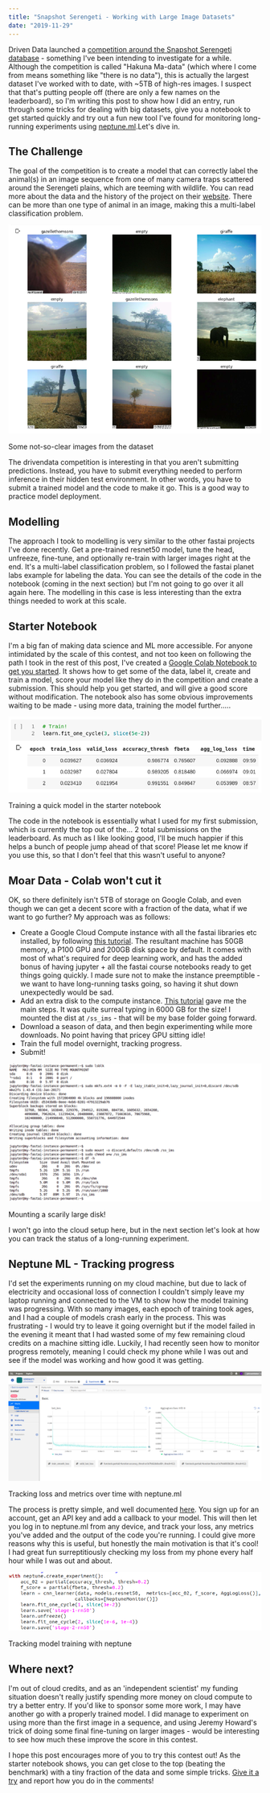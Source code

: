```yaml
---
title: "Snapshot Serengeti - Working with Large Image Datasets"
date: "2019-11-29"
---
```


Driven Data launched a [competition around the Snapshot Serengeti database](https://www.drivendata.org/competitions/59/camera-trap-serengeti/leaderboard/) - something I've been intending to investigate for a while. Although the competition is called "Hakuna Ma-data" (which where I come from means something like "there is no data"), this is actually the largest dataset I've worked with to date, with ~5TB of high-res images. I suspect that that's putting people off (there are only a few names on the leaderboard), so I'm writing this post to show how I did an entry, run through some tricks for dealing with big datasets, give you a notebook to get started quickly and try out a fun new tool I've found for monitoring long-running experiments using [neptune.ml](http://neptune.ml/).Let's dive in.

## The Challenge

The goal of the competition is to create a model that can correctly label the animal(s) in an image sequence from one of many camera traps scattered around the Serengeti plains, which are teeming with wildlife. You can read more about the data and the history of the project on their [website](https://www.zooniverse.org/projects/zooniverse/snapshot-serengeti). There can be more than one type of animal in an image, making this a multi-label classification problem.

![](images/wordpress_export/2019/11/screenshot-from-2019-11-29-09-59-08.png?w=797)

Some not-so-clear images from the dataset

The drivendata competition is interesting in that you aren't submitting predictions. Instead, you have to submit everything needed to perform inference in their hidden test environment. In other words, you have to submit a trained model and the code to make it go. This is a good way to practice model deployment.

## Modelling

The approach I took to modelling is very similar to the other fastai projects I've done recently. Get a pre-trained resnet50 model, tune the head, unfreeze, fine-tune, and optionally re-train with larger images right at the end. It's a multi-label classification problem, so I followed the fastai planet labs example for labeling the data. You can see the details of the code in the notebook (coming in the next section) but I'm not going to go over it all again here. The modelling in this case is less interesting than the extra things needed to work at this scale.

## Starter Notebook

I'm a big fan of making data science and ML more accessible. For anyone intimidated by the scale of this contest, and not too keen on following the path I took in the rest of this post, I've created a [Google Colab Notebook to get you started](https://colab.research.google.com/drive/1pOjQXXCCa6fTzw4w5V3DI8ey28ul_9yz). It shows how to get some of the data, label it, create and train a model, score your model like they do in the competition and create a submission. This should help you get started, and will give a good score without modification. The notebook also has some obvious improvements waiting to be made - using more data, training the model further.....

![](images/wordpress_export/2019/11/screenshot-from-2019-11-29-10-45-06.png?w=696)

Training a quick model in the starter notebook

The code in the notebook is essentially what I used for my first submission, which is currently the top out of the... 2 total submissions on the leaderboard. As much as I like looking good, I'll be much happier if this helps a bunch of people jump ahead of that score! Please let me know if you use this, so that I don't feel that this wasn't useful to anyone?

## Moar Data - Colab won't cut it

OK, so there definitely isn't 5TB of storage on Google Colab, and even though we can get a decent score with a fraction of the data, what if we want to go further? My approach was as follows:

- Create a Google Cloud Compute instance with all the fastai libraries etc installed, by following [this tutorial](https://course.fast.ai/start_gcp.html). The resultant machine has 50GB memory, a P100 GPU and 200GB disk space by default. It comes with most of what's required for deep learning work, and has the added bonus of having jupyter + all the fastai course notebooks ready to get things going quickly. I made sure not to make the instance preemptible - we want to have long-running tasks going, so having it shut down unexpectedly would be sad.
- Add an extra disk to the compute instance. [This tutorial](https://devopscube.com/mount-extra-disks-on-google-cloud/) gave me the main steps. It was quite surreal typing in 6000 GB for the size! I mounted the dist at `/ss_ims` - that will be my base folder going forward.
- Download a season of data, and then begin experimenting while more downloads. No point having that pricey GPU sitting idle!
- Train the full model overnight, tracking progress.
- Submit!

![](images/wordpress_export/2019/11/screenshot-from-2019-11-22-18-01-13.png?w=1024)

Mounting a scarily large disk!

I won't go into the cloud setup here, but in the next section let's look at how you can track the status of a long-running experiment.

## Neptune ML - Tracking progress

I'd set the experiments running on my cloud machine, but due to lack of electricity and occasional loss of connection I couldn't simply leave my laptop running and connected to the VM to show how the model training was progressing. With so many images, each epoch of training took ages, and I had a couple of models crash early in the process. This was frustrating - I would try to leave it going overnight but if the model failed in the evening it meant that I had wasted some of my few remaining cloud credits on a machine sitting idle. Luckily, I had recently seen how to monitor progress remotely, meaning I could check my phone while I was out and see if the model was working and how good it was getting.

![](images/wordpress_export/2019/11/screenshot-from-2019-11-25-09-19-18.png?w=1024)

Tracking loss and metrics over time with neptune.ml

The process is pretty simple, and well documented [here](https://medium.com/neptune-ml/track-and-organize-fastai-experimentation-process-in-neptune-78ec8d6b18b0). You sign up for an account, get an API key and add a callback to your model. This will then let you log in to neptune.ml from any device, and track your loss, any metrics you've added and the output of the code you're running. I could give more reasons why this is useful, but honestly the main motivation is that it's cool! I had great fun surreptitiously checking my loss from my phone every half hour while I was out and about.

![](images/wordpress_export/2019/11/screenshot-from-2019-11-29-11-54-25.png?w=796)

Tracking model training with neptune

## Where next?

I'm out of cloud credits, and as an 'independent scientist' my funding situation doesn't really justify spending more money on cloud compute to try a better entry. If you'd like to sponsor some more work, I may have another go with a properly trained model. I did manage to experiment on using more than the first image in a sequence, and using Jeremy Howard's trick of doing some final fine-tuning on larger images - would be interesting to see how much these improve the score in this contest.

I hope this post encourages more of you to try this contest out! As the starter notebook shows, you can get close to the top (beating the benchmark) with a tiny fraction of the data and some simple tricks. [Give it a try](https://colab.research.google.com/drive/1pOjQXXCCa6fTzw4w5V3DI8ey28ul_9yz) and report how you do in the comments!
